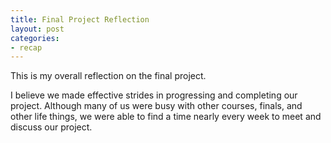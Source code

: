 ```yaml
---
title: Final Project Reflection
layout: post
categories:
- recap
---
```

This is my overall reflection on the final project.

I believe we made effective strides in progressing and completing our project. Although many of us were busy with other courses, finals, and other life things, we were able to find a time nearly every week to meet and discuss our project. 
